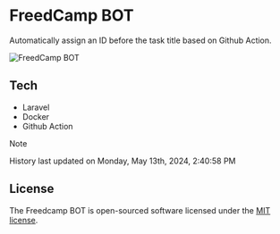 # FreedCamp BOT

Automatically assign an ID before the task title based on Github Action.

![FreedCamp BOT](https://repository-images.githubusercontent.com/737932867/7d34798b-2680-471c-b089-a78a718d3d6a)

## Tech

- Laravel
- Docker
- Github Action

> [!NOTE]  
> History last updated on Monday, May 13th, 2024, 2:40:58 PM

## License

The Freedcamp BOT is open-sourced software licensed under the [MIT license](https://opensource.org/licenses/MIT).
